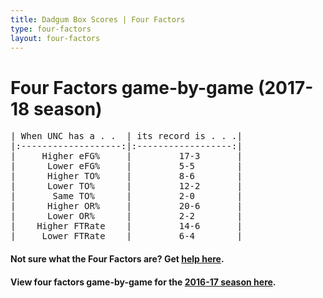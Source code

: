 ```yaml
---
title: Dadgum Box Scores | Four Factors
type: four-factors
layout: four-factors
---
```


# Four Factors game-by-game (2017-18 season)

<pre class="huffman stilwata">
| When UNC has a . .  | its record is . . .|
|:-------------------:|:------------------:|
|     Higher eFG%     |         17-3       |
|      Lower eFG%     |         5-5        |
|      Higher TO%     |         8-6        |
|      Lower TO%      |         12-2       |
|       Same TO%      |         2-0        |
|      Higher OR%     |         20-6       |
|      Lower OR%      |         2-2        |
|    Higher FTRate    |         14-6       |
|     Lower FTRate    |         6-4        |
</pre>

#### Not sure what the Four Factors are? Get [help here](https://cbbstatshelp.com/four-factors/intro/).

#### View four factors game-by-game for the [2016-17 season here](/four-factors-16-17).